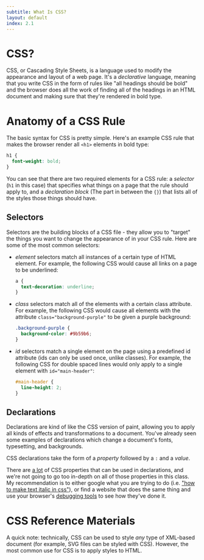 ```yaml
---
subtitle: What Is CSS?
layout: default
index: 2.1
---
```


# CSS?
CSS, or Cascading Style Sheets, is a language used to modify the appearance and layout of a web page. It's a *declarative* language, meaning that you write CSS in the form of rules like "all headings should be bold" and the browser does all the work of finding all of the headings in an HTML document and making sure that they're rendered in bold type.

# Anatomy of a CSS Rule
The basic syntax for CSS is pretty simple. Here's an example CSS rule that makes the browser render all `<h1>` elements in bold type:

```css
h1 {
  font-weight: bold;
}
```

You can see that there are two required elements for a CSS rule: a *selector* (`h1` in this case) that specifies what things on a page that the rule should apply to, and a *declaration block* (The part in between the `{}`) that lists all of the styles those things should have.

## Selectors
Selectors are the building blocks of a CSS file - they allow you to "target" the things you want to change the appearance of in your CSS rule. Here are some of the most common selectors:

- *element* selectors match all instances of a certain type of HTML element. For example, the following CSS would cause all links on a page to be underlined:

    ```css
    a {
      text-decoration: underline;
    }
    ```

- *class* selectors match all of the elements with a certain class attribute. For example, the following CSS would cause all elements with the attribute `class="background-purple"` to be given a purple background:

    ```css
    .background-purple {
      background-color: #9b59b6;
    }
    ```

- *id* selectors match a single element on the page using a predefined id attribute (ids can only be used once, unlike classes). For example, the following CSS for double spaced lines would only apply to a single element with `id="main-header"`:

    ```css
    #main-header {
      line-height: 2;
    }
    ```

## Declarations
Declarations are kind of like the CSS version of paint, allowing you to apply all kinds of effects and transformations to a document. You've already seen some examples of declarations which change a document's fonts, typesetting, and backgrounds.

CSS declarations take the form of a *property* followed by a `:` and a *value*.

There are [a lot](https://developer.mozilla.org/en-US/docs/Web/CSS/Reference) of CSS properties that can be used in declarations, and we're not going to go too in-depth on all of those properties in this class. My recommendation is to either google what you are trying to do (i.e. ["how to make text italic in css"](https://www.google.com/#q=how+to+make+text+italic+in+css)), or find a website that does the same thing and use your browser's [debugging tools](http://localhost:4000/chapters/2/3-debugging-css.html) to see how they've done it.

# CSS Reference Materials

<div class="alert alert-info">A quick note: technically, CSS can be used to style <em>any</em> type of XML-based document (for example, SVG files can be styled with CSS). However, the most common use for CSS is to apply styles to HTML.</div>
